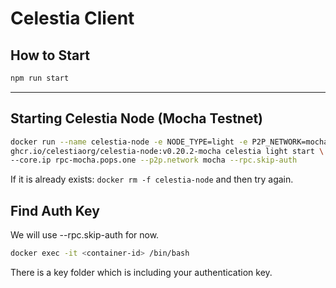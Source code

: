 # Celestia Client

## How to Start

```bash
npm run start
```

---

## Starting Celestia Node (Mocha Testnet)

```bash
docker run --name celestia-node -e NODE_TYPE=light -e P2P_NETWORK=mocha -p 26658:26658 \
ghcr.io/celestiaorg/celestia-node:v0.20.2-mocha celestia light start \
--core.ip rpc-mocha.pops.one --p2p.network mocha --rpc.skip-auth
```

If it is already exists: `docker rm -f celestia-node` and then try again.

## Find Auth Key

We will use --rpc.skip-auth for now.

```bash
docker exec -it <container-id> /bin/bash
```

There is a key folder which is including your authentication key.
